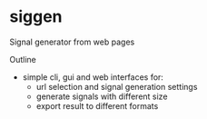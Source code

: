 # siggen
Signal generator from web pages

Outline
- simple cli, gui and web interfaces for:
  - url selection and signal generation settings
  - generate signals with different size
  - export result to different formats
